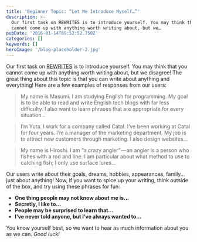 ```yaml
---
title: 'Beginner Topic: “Let Me Introduce Myself…”'
description: >-
  Our first task on REWRITES is to introduce yourself. You may think that you
  cannot come up with anything worth writing about, but we…
pubDate: '2016-01-14T09:52:52.750Z'
categories: []
keywords: []
heroImage: '/blog-placeholder-2.jpg'
---
```


Our first task on [REWRITES](https://www.rewrites.me/) is to introduce yourself. You may think that you cannot come up with anything worth writing about, but we disagree! The great thing about this topic is that you can write about anything and everything! Here are a few examples of responses from our users:

> My name is Masumi. I am studying English for programming. My goal is to be able to read and write English tech blogs with far less difficulty. I also want to learn phrases that are appropriate for every situation…

> I’m Yuta. I work for a company called Catal. I’ve been working at Catal for four years. I’m a manager of the marketing department. My job is to attract new customers through marketing. I also design websites…

> My name is Hiroshi. I am “a crazy angler” — an angler is a person who fishes with a rod and line. I am particular about what method to use to catching fish; I only use surface lures…

Our users write about their goals, dreams, hobbies, appearances, family… just about anything! Now, if you want to spice up your writing, think outside of the box, and try using these phrases for fun:

*   **One thing people may not know about me is…**
*   **Secretly, I like to…**
*   **People may be surprised to learn that…**
*   **I’ve never told anyone, but I’ve always wanted to…**

You know yourself best, so we want to hear as much information about you as we can. _Good luck!_